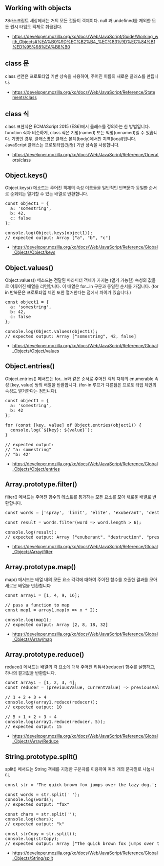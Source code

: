 ## Working with objects
자바스크립트 세상에서는 거의 모든 것들이 객체이다. null 과 undefined를 제외한 모든 원시 타입도 객체로 취급된다.
- https://developer.mozilla.org/ko/docs/Web/JavaScript/Guide/Working_with_Objects#%EA%B0%9D%EC%B2%B4_%EC%83%9D%EC%84%B1%ED%95%98%EA%B8%B0

## class 문
class 선언은 프로토타입 기반 상속을 사용하여, 주어진 이름의 새로운 클래스를 만듭니다.
- https://developer.mozilla.org/ko/docs/Web/JavaScript/Reference/Statements/class

## class 식
class 표현식은 ECMAScript 2015 (ES6)에서 클래스를 정의하는 한 방법입니다. function 식과 비슷하게, class 식은 기명(named) 또는 익명(unnamed)일 수 있습니다. 기명인 경우, 클래스명은 클래스 본체(body)에서만 지역(local)입니다. JavaScript 클래스는 프로토타입(원형) 기반 상속을 사용합니다.
- https://developer.mozilla.org/ko/docs/Web/JavaScript/Reference/Operators/class

## Object.keys()
Object.keys() 메소드는 주어진 객체의 속성 이름들을 일반적인 반복문과 동일한 순서로 순회되는 열거할 수 있는 배열로 반환합니다.
<pre>
const object1 = {
  a: 'somestring',
  b: 42,
  c: false
};

console.log(Object.keys(object1));
// expected output: Array ["a", "b", "c"]
</pre>
- https://developer.mozilla.org/ko/docs/Web/JavaScript/Reference/Global_Objects/Object/keys

## Object.values()
Object.values() 메소드는 전달된 파라미터 객체가 가지는 (열거 가능한) 속성의 값들로 이루어진 배열을 리턴합니다. 이 배열은 for...in 구문과 동일한 순서를 가집니다. (for in 반복문은 프로토타입 체인 또한 열거한다는 점에서 차이가 있습니다.)
<pre>
const object1 = {
  a: 'somestring',
  b: 42,
  c: false
};

console.log(Object.values(object1));
// expected output: Array ["somestring", 42, false]
</pre>
- https://developer.mozilla.org/ko/docs/Web/JavaScript/Reference/Global_Objects/Object/values

## Object.entries()
Object.entries() 메서드는 for...in와 같은 순서로 주어진 객체 자체의 enumerable 속성 [key, value] 쌍의 배열을 반환합니다. (for-in 루프가 다른점은 프로토 타입 체인의 속성도 열거한다는 점입니다).
<pre>
const object1 = {
  a: 'somestring',
  b: 42
};

for (const [key, value] of Object.entries(object1)) {
  console.log(`${key}: ${value}`);
}

// expected output:
// "a: somestring"
// "b: 42"
</pre>
- https://developer.mozilla.org/ko/docs/Web/JavaScript/Reference/Global_Objects/Object/entries

## Array.prototype.filter()
filter() 메서드는 주어진 함수의 테스트를 통과하는 모든 요소를 모아 새로운 배열로 반환합니다.
<pre>
const words = ['spray', 'limit', 'elite', 'exuberant', 'destruction', 'present'];

const result = words.filter(word => word.length > 6);

console.log(result);
// expected output: Array ["exuberant", "destruction", "present"]
</pre>
- https://developer.mozilla.org/ko/docs/Web/JavaScript/Reference/Global_Objects/Array/filter

## Array.prototype.map()
map() 메서드는 배열 내의 모든 요소 각각에 대하여 주어진 함수를 호출한 결과를 모아 새로운 배열을 반환합니다
<pre>
const array1 = [1, 4, 9, 16];

// pass a function to map
const map1 = array1.map(x => x * 2);

console.log(map1);
// expected output: Array [2, 8, 18, 32]
</pre>
- https://developer.mozilla.org/ko/docs/Web/JavaScript/Reference/Global_Objects/Array/map

## Array.prototype.reduce()
reduce() 메서드는 배열의 각 요소에 대해 주어진 리듀서(reducer) 함수를 실행하고, 하나의 결과값을 반환합니다.
<pre>
const array1 = [1, 2, 3, 4];
const reducer = (previousValue, currentValue) => previousValue + currentValue;

// 1 + 2 + 3 + 4
console.log(array1.reduce(reducer));
// expected output: 10

// 5 + 1 + 2 + 3 + 4
console.log(array1.reduce(reducer, 5));
// expected output: 15
</pre>
- https://developer.mozilla.org/ko/docs/Web/JavaScript/Reference/Global_Objects/Array/Reduce

## String.prototype.split()
split() 메서드는 String 객체를 지정한 구분자를 이용하여 여러 개의 문자열로 나눕니다.
<pre>
const str = 'The quick brown fox jumps over the lazy dog.';

const words = str.split(' ');
console.log(words);
// expected output: "fox"

const chars = str.split('');
console.log(chars);
// expected output: "k"

const strCopy = str.split();
console.log(strCopy);
// expected output: Array ["The quick brown fox jumps over the lazy dog."]
</pre>
- https://developer.mozilla.org/ko/docs/Web/JavaScript/Reference/Global_Objects/String/split
